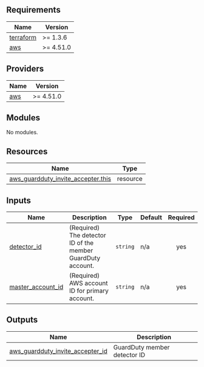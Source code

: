 <!-- BEGIN_TF_DOCS -->
## Requirements

| Name | Version |
|------|---------|
| <a name="requirement_terraform"></a> [terraform](#requirement\_terraform) | >= 1.3.6 |
| <a name="requirement_aws"></a> [aws](#requirement\_aws) | >= 4.51.0 |

## Providers

| Name | Version |
|------|---------|
| <a name="provider_aws"></a> [aws](#provider\_aws) | >= 4.51.0 |

## Modules

No modules.

## Resources

| Name | Type |
|------|------|
| [aws_guardduty_invite_accepter.this](https://registry.terraform.io/providers/hashicorp/aws/latest/docs/resources/guardduty_invite_accepter) | resource |

## Inputs

| Name | Description | Type | Default | Required |
|------|-------------|------|---------|:--------:|
| <a name="input_detector_id"></a> [detector\_id](#input\_detector\_id) | (Required) The detector ID of the member GuardDuty account. | `string` | n/a | yes |
| <a name="input_master_account_id"></a> [master\_account\_id](#input\_master\_account\_id) | (Required) AWS account ID for primary account. | `string` | n/a | yes |

## Outputs

| Name | Description |
|------|-------------|
| <a name="output_aws_guardduty_invite_accepter_id"></a> [aws\_guardduty\_invite\_accepter\_id](#output\_aws\_guardduty\_invite\_accepter\_id) | GuardDuty member detector ID |
<!-- END_TF_DOCS -->